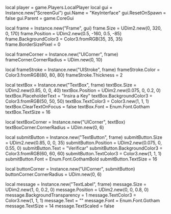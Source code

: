 local player = game.Players.LocalPlayer
local gui = Instance.new("ScreenGui")
gui.Name = "KeyInterface"
gui.ResetOnSpawn = false
gui.Parent = game.CoreGui

local frame = Instance.new("Frame", gui)
frame.Size = UDim2.new(0, 320, 0, 170)
frame.Position = UDim2.new(0.5, -160, 0.5, -85)
frame.BackgroundColor3 = Color3.fromRGB(35, 35, 35)
frame.BorderSizePixel = 0

local frameCorner = Instance.new("UICorner", frame)
frameCorner.CornerRadius = UDim.new(0, 10)

local frameStroke = Instance.new("UIStroke", frame)
frameStroke.Color = Color3.fromRGB(80, 80, 80)
frameStroke.Thickness = 2

local textBox = Instance.new("TextBox", frame)
textBox.Size = UDim2.new(0.85, 0, 0, 40)
textBox.Position = UDim2.new(0.075, 0, 0.2, 0)
textBox.PlaceholderText = "Insira a Key"
textBox.BackgroundColor3 = Color3.fromRGB(50, 50, 50)
textBox.TextColor3 = Color3.new(1, 1, 1)
textBox.ClearTextOnFocus = false
textBox.Font = Enum.Font.Gotham
textBox.TextSize = 16

local textBoxCorner = Instance.new("UICorner", textBox)
textBoxCorner.CornerRadius = UDim.new(0, 6)

local submitButton = Instance.new("TextButton", frame)
submitButton.Size = UDim2.new(0.85, 0, 0, 35)
submitButton.Position = UDim2.new(0.075, 0, 0.55, 0)
submitButton.Text = "Verificar"
submitButton.BackgroundColor3 = Color3.fromRGB(60, 60, 60)
submitButton.TextColor3 = Color3.new(1, 1, 1)
submitButton.Font = Enum.Font.GothamBold
submitButton.TextSize = 16

local buttonCorner = Instance.new("UICorner", submitButton)
buttonCorner.CornerRadius = UDim.new(0, 6)

local message = Instance.new("TextLabel", frame)
message.Size = UDim2.new(1, 0, 0.2, 0)
message.Position = UDim2.new(0, 0, 0.8, 0)
message.BackgroundTransparency = 1
message.TextColor3 = Color3.new(1, 1, 1)
message.Text = ""
message.Font = Enum.Font.Gotham
message.TextSize = 14
message.TextScaled = false
